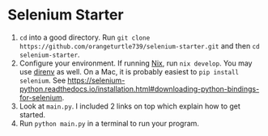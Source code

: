 # Selenium Starter

1.  `cd` into a good directory. Run `git clone
    https://github.com/orangeturtle739/selenium-starter.git` and then `cd
    selenium-starter`.
2.  Configure your environment. If running [Nix](https://nixos.org/), run `nix
    develop`. You may use
    [direnv](https://zimbatm.com/NixFlakes/#direnv-integration) as well. On a
    Mac, it is probably easiest to `pip install selenium`. See
    <https://selenium-python.readthedocs.io/installation.html#downloading-python-bindings-for-selenium>.
3.  Look at `main.py`. I included 2 links on top which explain how to get
    started.
4.  Run `python main.py` in a terminal to run your program.
